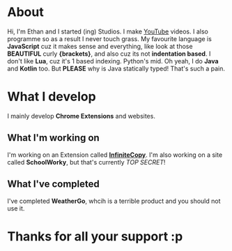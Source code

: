 # About
Hi, I'm Ethan and I started (ing) Studios. I make [YouTube](https://youtube.com/@ai-turtle) videos. I also programme so as a result I never touch grass. My favourite language is **JavaScript** cuz it makes sense and everything, like look at those **BEAUTIFUL** curly **{brackets}**, and also cuz its not **indentation based**. I don't like **Lua**, cuz it's 1 based indexing. Python's mid. Oh yeah, I do **Java** and **Kotlin** too. But **PLEASE** why is Java statically typed! That's such a pain.

# What I develop
I mainly develop **Chrome Extensions** and websites.

## What I'm working on
I'm working on an Extension called [**InfiniteCopy**](https://github.com/ing-Studios-Web-Labs/infinitecopy). I'm also working on a site called **SchoolWorky**, but that's currently *TOP SECRET*!

## What I've completed
I've completed **WeatherGo**, whcih is a terrible product and you should not use it.

# Thanks for all your support :p
